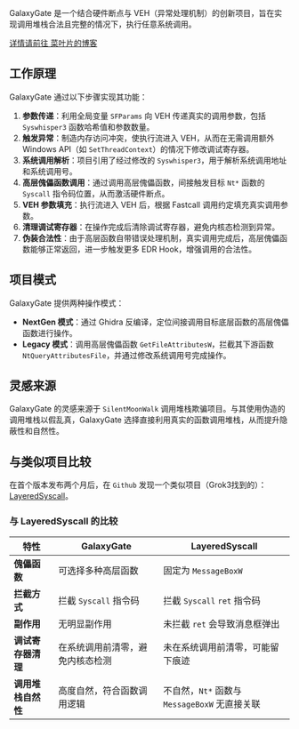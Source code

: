 GalaxyGate 是一个结合硬件断点与 VEH（异常处理机制）的创新项目，旨在实现调用堆栈合法且完整的情况下，执行任意系统调用。

[详情请前往 菜叶片的博客](https://cnmrsunshine.github.io/2025/04/04/galaxygate-zi-yan-zhan-qi-pian-idsc-fang-an/)
## 工作原理

GalaxyGate 通过以下步骤实现其功能：

1. **参数传递**：利用全局变量 `SFParams` 向 VEH 传递真实的调用参数，包括 `Syswhisper3` 函数哈希值和参数数量。
2. **触发异常**：制造内存访问冲突，使执行流进入 VEH，从而在无需调用额外 Windows API（如 `SetThreadContext`）的情况下修改调试寄存器。
3. **系统调用解析**：项目引用了经过修改的 `Syswhisper3`，用于解析系统调用地址和系统调用号。
4. **高层傀儡函数调用**：通过调用高层傀儡函数，间接触发目标 `Nt*` 函数的 `Syscall` 指令码位置，从而激活硬件断点。
5. **VEH 参数填充**：执行流进入 VEH 后，根据 Fastcall 调用约定填充真实调用参数。
6. **清理调试寄存器**：在操作完成后清除调试寄存器，避免内核态检测到异常。
7. **伪装合法性**：由于高层函数自带错误处理机制，真实调用完成后，高层傀儡函数能够正常返回，进一步触发更多 EDR Hook，增强调用的合法性。

## 项目模式

GalaxyGate 提供两种操作模式：

- **NextGen 模式**：通过 Ghidra 反编译，定位间接调用目标底层函数的高层傀儡函数进行操作。
- **Legacy 模式**：调用高层傀儡函数 `GetFileAttributesW`，拦截其下游函数 `NtQueryAttributesFile`，并通过修改系统调用号完成操作。

## 灵感来源

GalaxyGate 的灵感来源于 `SilentMoonWalk` 调用堆栈欺骗项目。与其使用伪造的调用堆栈以假乱真，GalaxyGate 选择直接利用真实的函数调用堆栈，从而提升隐蔽性和自然性。


## 与类似项目比较

在首个版本发布两个月后，在 `Github` 发现一个类似项目（Grok3找到的）：[LayeredSyscall](https://github.com/WKL-Sec/LayeredSyscall)。

### 与 LayeredSyscall 的比较

| 特性                  | GalaxyGate                         | LayeredSyscall                     |
|----------------------|------------------------------------|------------------------------------|
| **傀儡函数**          | 可选择多种高层函数 | 固定为 `MessageBoxW`               |
| **拦截方式**          | 拦截 `Syscall` 指令码              | 拦截 `Syscall` `ret` 指令码                  |
| **副作用**            | 无明显副作用                       | 未拦截 `ret` 会导致消息框弹出             |
| **调试寄存器清理**    | 在系统调用前清零，避免内核态检测           | 未在系统调用前清零，可能留下痕迹               |
| **调用堆栈自然性**    | 高度自然，符合函数调用逻辑         | 不自然，`Nt*` 函数与 `MessageBoxW` 无直接关联 |
